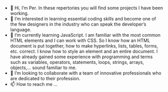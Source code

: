 - 👋 Hi, I’m Per. In these repertories you will find some projects I have been working.
- 👀 I’m interested in learning essential coding skills and become one of the few designers in the industry who can speak the developer’s language.
- 🌱 I’m currently learning JavaScript. I am familiar with the most common HTML elements and I can work with CSS. So I know how an HTML document is put together, how to make hyperlinks, lists, tables, forms, etc. correct. I know how to style an element and an entire document. I have already gained some experience with programming and terms such as variables, operators, statements, loops, strings, arrays, objects,... sound familiar to me.
- 💞️ I’m looking to collaborate with a team of innovative professionals who are dedicated to their profession.
- 📫 How to reach me ...

<!---
IC-XC/IC-XC is a ✨ special ✨ repository because its `README.md` (this file) appears on your GitHub profile.
You can click the Preview link to take a look at your changes.
--->
